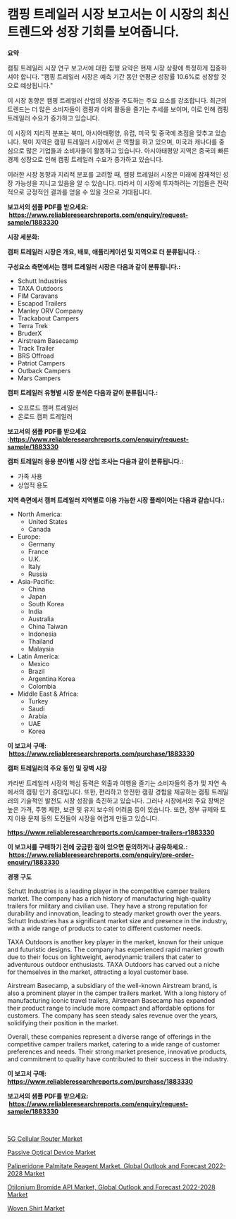 <p><h1>캠핑 트레일러 시장 보고서는 이 시장의 최신 트렌드와 성장 기회를 보여줍니다.</h1></p><p><strong>요약</strong></p>
<p><p>캠핑 트레일러 시장 연구 보고서에 대한 집행 요약은 현재 시장 상황에 특정하게 집중하셔야 합니다. "캠핑 트레일러 시장은 예측 기간 동안 연평균 성장률 10.6%로 성장할 것으로 예상됩니다."</p><p>이 시장 동향은 캠핑 트레일러 산업의 성장을 주도하는 주요 요소를 강조합니다. 최근의 트렌드는 더 많은 소비자들이 캠핑과 야외 활동을 즐기는 추세를 보이며, 이로 인해 캠핑 트레일러 수요가 증가하고 있습니다.</p><p>이 시장의 지리적 분포는 북미, 아시아태평양, 유럽, 미국 및 중국에 초점을 맞추고 있습니다. 북미 지역은 캠핑 트레일러 시장에서 큰 역할을 하고 있으며, 미국과 캐나다를 중심으로 많은 기업들과 소비자들이 활동하고 있습니다. 아시아태평양 지역은 중국의 빠른 경제 성장으로 인해 캠핑 트레일러 수요가 증가하고 있습니다.</p><p>이러한 시장 동향과 지리적 분포를 고려할 때, 캠핑 트레일러 시장은 미래에 잠재적인 성장 가능성을 지니고 있음을 알 수 있습니다. 따라서 이 시장에 투자하려는 기업들은 전략적으로 긍정적인 결과를 얻을 수 있을 것으로 기대됩니다.</p></p>
<p><strong>보고서의 샘플 PDF를 받으세요: &nbsp;<a href="https://www.reliableresearchreports.com/enquiry/request-sample/1883330">https://www.reliableresearchreports.com/enquiry/request-sample/1883330</a></strong></p>
<p><strong>시장 세분화:</strong></p>
<p><strong> 캠퍼 트레일러 시장은 개요, 배포, 애플리케이션 및 지역으로 더 분류됩니다. :</strong></p>
<p><strong>구성요소 측면에서는 캠퍼 트레일러 시장은 다음과 같이 분류됩니다.:</strong></p>
<p><ul><li>Schutt Industries</li><li>TAXA Outdoors</li><li>FIM Caravans</li><li>Escapod Trailers</li><li>Manley ORV Company</li><li>Trackabout Campers</li><li>Terra Trek</li><li>BruderX</li><li>Airstream Basecamp</li><li>Track Trailer</li><li>BRS Offroad</li><li>Patriot Campers</li><li>Outback Campers</li><li>Mars Campers</li></ul></p>
<p><strong> 캠퍼 트레일러 유형별 시장 분석은 다음과 같이 분류됩니다.:</strong></p>
<p><ul><li>오프로드 캠퍼 트레일러</li><li>온로드 캠퍼 트레일러</li></ul></p>
<p><strong>보고서의 샘플 PDF를 받으세요 :<a href="https://www.reliableresearchreports.com/enquiry/request-sample/1883330">https://www.reliableresearchreports.com/enquiry/request-sample/1883330</a></strong></p>
<p><strong> 캠퍼 트레일러 응용 분야별 시장 산업 조사는 다음과 같이 분류됩니다.:</strong></p>
<p><ul><li>가족 사용</li><li>상업적 용도</li></ul></p>
<p><strong>지역 측면에서 캠퍼 트레일러 지역별로 이용 가능한 시장 플레이어는 다음과 같습니다.:</strong></p>
<p><ul>
    <li>
        North America:
        <ul>
            <li>United States</li>
            <li>Canada</li>
        </ul>
    </li>
    <li>
        Europe:
        <ul>
            <li>Germany</li>
            <li>France</li>
            <li>U.K.</li>
            <li>Italy</li>
            <li>Russia</li>
        </ul>
    </li>
    <li>
        Asia-Pacific:
        <ul>
            <li>China</li>
            <li>Japan</li>
            <li>South Korea</li>
            <li>India</li>
            <li>Australia</li>
            <li>China Taiwan</li>
            <li>Indonesia</li>
            <li>Thailand</li>
            <li>Malaysia</li>
        </ul>
    </li>
    <li>
        Latin America:
        <ul>
            <li>Mexico</li>
            <li>Brazil</li>
            <li>Argentina Korea</li>
            <li>Colombia</li>
        </ul>
    </li>
    <li>
        Middle East & Africa:
        <ul>
            <li>Turkey</li>
            <li>Saudi</li>
            <li>Arabia</li>
            <li>UAE</li>
            <li>Korea</li>
        </ul>
    </li>
    </ul></p>
<p><strong>이 보고서 구매: &nbsp;<a href="https://www.reliableresearchreports.com/purchase/1883330">https://www.reliableresearchreports.com/purchase/1883330</a></strong></p>
<p><strong>캠퍼 트레일러의 주요 동인 및 장벽 시장</strong></p>
<p><p>카라반 트레일러 시장의 핵심 동력은 외출과 여행을 즐기는 소비자들의 증가 및 자연 속에서의 캠핑 인기 증대입니다. 또한, 편리하고 안전한 캠핑 경험을 제공하는 캠핑 트레일러의 기술적인 발전도 시장 성장을 촉진하고 있습니다. 그러나 시장에서의 주요 장벽은 높은 가격, 주행 제한, 보관 및 유지 보수의 어려움 등이 있습니다. 또한, 정부 규제와 토지 이용 문제 등의 도전들이 시장을 어렵게 만들고 있습니다.</p></p>
<p><strong><a href="https://www.reliableresearchreports.com/camper-trailers-r1883330">https://www.reliableresearchreports.com/camper-trailers-r1883330</a></strong></p>
<p><strong>이 보고서를 구매하기 전에 궁금한 점이 있으면 문의하거나 공유하세요.: &nbsp;<a href="https://www.reliableresearchreports.com/enquiry/pre-order-enquiry/1883330">https://www.reliableresearchreports.com/enquiry/pre-order-enquiry/1883330</a></strong></p>
<p><strong>경쟁 구도</strong></p>
<p><p>Schutt Industries is a leading player in the competitive camper trailers market. The company has a rich history of manufacturing high-quality trailers for military and civilian use. They have a strong reputation for durability and innovation, leading to steady market growth over the years. Schutt Industries has a significant market size and presence in the industry, with a wide range of products to cater to different customer needs.</p><p>TAXA Outdoors is another key player in the market, known for their unique and futuristic designs. The company has experienced rapid market growth due to their focus on lightweight, aerodynamic trailers that cater to adventurous outdoor enthusiasts. TAXA Outdoors has carved out a niche for themselves in the market, attracting a loyal customer base.</p><p>Airstream Basecamp, a subsidiary of the well-known Airstream brand, is also a prominent player in the camper trailers market. With a long history of manufacturing iconic travel trailers, Airstream Basecamp has expanded their product range to include more compact and affordable options for customers. The company has seen steady sales revenue over the years, solidifying their position in the market.</p><p>Overall, these companies represent a diverse range of offerings in the competitive camper trailers market, catering to a wide range of customer preferences and needs. Their strong market presence, innovative products, and commitment to quality have contributed to their success in the industry.</p></p>
<p><strong>이 보고서 구매: &nbsp; <a href="https://www.reliableresearchreports.com/purchase/1883330">https://www.reliableresearchreports.com/purchase/1883330</a></strong></p>
<p><strong>보고서의 샘플 PDF를 받으세요: &nbsp;<a href="https://www.reliableresearchreports.com/enquiry/request-sample/1883330">https://www.reliableresearchreports.com/enquiry/request-sample/1883330</a></strong><strong></strong></p>
<p>&nbsp;</p>
<p><p><a href="https://github.com/arionmp/Market-Research-Report-List-3/blob/main/5g-cellular-router-market.md">5G Cellular Router Market</a></p><p><a href="https://github.com/markusgodoy/Market-Research-Report-List-3/blob/main/passive-optical-device-market.md">Passive Optical Device Market</a></p><p><a href="https://www.linkedin.com/pulse/paliperidone-palmitate-reagent-market-global-outlook-forecast-czhgc">Paliperidone Palmitate Reagent Market, Global Outlook and Forecast 2022-2028 Market</a></p><p><a href="https://www.linkedin.com/pulse/insights-otilonium-bromide-api-market-global-outlook-forecast-hd9bc">Otilonium Bromide API Market, Global Outlook and Forecast 2022-2028 Market</a></p><p><a href="https://issuu.com/reportprime-2/docs/woven-shirt-market-size-2030.pptx">Woven Shirt Market</a></p></p>